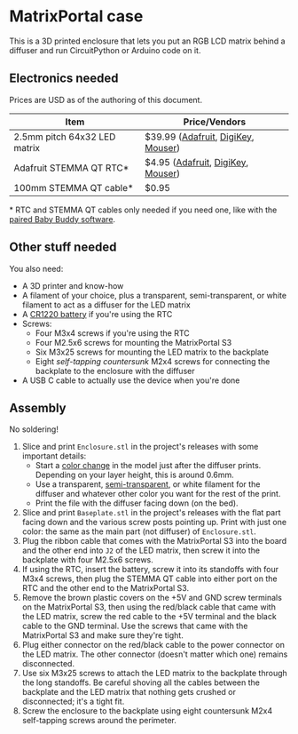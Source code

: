 # MatrixPortal case

This is a 3D printed enclosure that lets you put an RGB LCD matrix behind a diffuser and run CircuitPython or Arduino code on it.

## Electronics needed

Prices are USD as of the authoring of this document.

| Item | Price/Vendors |
| ---- | ----- |
|  2.5mm pitch 64x32 LED matrix | $39.99 ([Adafruit](https://www.adafruit.com/product/5036), [DigiKey](https://www.digikey.com/en/products/detail/adafruit-industries-llc/5036/14671681), [Mouser](https://www.mouser.com/ProductDetail/Adafruit/5036)) |
| Adafruit STEMMA QT RTC* | $4.95 ([Adafruit](https://www.adafruit.com/product/5189), [DigiKey](https://www.digikey.com/en/products/detail/adafruit-industries-llc/5189/15189154), [Mouser](https://www.mouser.com/ProductDetail/Adafruit/5189)) |
| 100mm STEMMA QT cable* | $0.95 | $0.95 (([Adafruit](https://www.adafruit.com/product/4210), [DigiKey](https://www.digikey.com/en/products/detail/adafruit-industries-llc/4210/10230021), [Mouser](https://www.mouser.com/ProductDetail/Adafruit/4210)) |

\* RTC and STEMMA QT cables only needed if you need one, like with the [paired Baby Buddy software](https://github.com/skjdghsdjgsdj/matrixportal-babybuddy).

## Other stuff needed

You also need:

* A 3D printer and know-how
* A filament of your choice, plus a transparent, semi-transparent, or white filament to act as a diffuser for the LED matrix
* A [CR1220 battery](https://www.adafruit.com/product/380) if you're using the RTC
* Screws:
  * Four M3x4 screws if you're using the RTC
  * Four M2.5x6 screws for mounting the MatrixPortal S3
  * Six M3x25 screws for mounting the LED matrix to the backplate
  * Eight *self-tapping countersunk* M2x4 screws for connecting the backplate to the enclosure with the diffuser
* A USB C cable to actually use the device when you're done

## Assembly

No soldering!

1. Slice and print `Enclosure.stl` in the project's releases with some important details:
	* Start a [color change](https://help.prusa3d.com/article/color-change_1687) in the model just after the diffuser prints. Depending on your layer height, this is around 0.6mm.
	* Use a transparent, [semi-transparent](https://www.microcenter.com/product/626543/inland-175mm-petg-3d-printer-filament-1kg-(22-lbs)-spool-translucent-gray), or white filament for the diffuser and whatever other color you want for the rest of the print.
	* Print the file with the diffuser facing down (on the bed).
2. Slice and print `Baseplate.stl` in the project's releases with the flat part facing down and the various screw posts pointing up. Print with just one color: the same as the main part (not diffuser) of `Enclosure.stl`.
3. Plug the ribbon cable that comes with the MatrixPortal S3 into the board and the other end into `J2` of the LED matrix, then screw it into the backplate with four M2.5x6 screws.
4. If using the RTC, insert the battery, screw it into its standoffs with four M3x4 screws, then plug the STEMMA QT cable into either port on the RTC and the other end to the MatrixPortal S3.
5. Remove the brown plastic covers on the +5V and GND screw terminals on the MatrixPortal S3, then using the red/black cable that came with the LED matrix, screw the red cable to the +5V terminal and the black cable to the GND terminal. Use the screws that came with the MatrixPortal S3 and make sure they're tight.
6. Plug either connector on the red/black cable to the power connector on the LED matrix. The other connector (doesn't matter which one) remains disconnected.
7. Use six M3x25 screws to attach the LED matrix to the backplate through the long standoffs. Be careful shoving all the cables between the backplate and the LED matrix that nothing gets crushed or disconnected; it's a tight fit.
8. Screw the enclosure to the backplate using eight countersunk M2x4 self-tapping screws around the perimeter.
